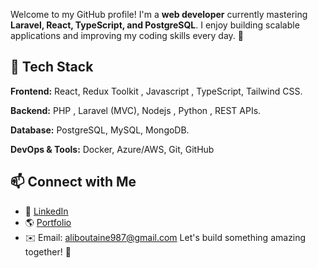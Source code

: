 Welcome to my GitHub profile! I'm a **web developer** currently mastering **Laravel, React, TypeScript, and PostgreSQL**. I enjoy building scalable applications and improving my coding skills every day. 🚀

## 🚀 Tech Stack
**Frontend:** React, Redux Toolkit , Javascript , TypeScript, Tailwind CSS.

**Backend:**  PHP , Laravel (MVC), Nodejs , Python , REST APIs.

**Database:** PostgreSQL, MySQL, MongoDB.

**DevOps & Tools:** Docker, Azure/AWS, Git, GitHub

## 📫 Connect with Me
- 💼 [LinkedIn](https://www.linkedin.com/in/mohammed-ali-boutaine/) 
- 🌎 [Portfolio](https://medali.me/) 
- ✉️ Email: aliboutaine987@gmail.com
Let's build something amazing together! 🚀
